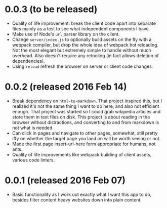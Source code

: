 # 0.0.3 (to be released)

* Quality of life improvement: break the client code apart into separate files
  mainly as a test to see what independent components I have.
* Make use of Node's `url` parser library on the client.
* Change `server/index.js` to optionally build assets on the fly with a webpack
  compiler, but drop the whole idea of webpack hot reloading. Not the most elegant
  but extremely simple to handle without much overhead. Also doesn't require
  any retooling (in fact allows deletion of dependencies).
* Using `reload` refresh the browser on server or client code changes.



# 0.0.2 (released 2016 Feb 14)

* Break dependency on `html-to-markdown`. That project inspired this, but
  I realized it's not the same thing I want to do here, and also not efficient
  enough. That project was started so I could grab wikipedia articles and store
  them in text files on disk. This project is about reading in the browser without
  distractions, and converting to and from markdown is not what is needed.
* Can click in pages and navigate to other pages, somewhat, still pretty iffy
  on whether the target page you land on will be worth seeing or not.
* Made the first page insert-url-here form appropriate for humans, not ants.
* Quality of life improvements like webpack building of client assets, various
  code linters.



# 0.0.1 (released 2016 Feb 07)

* Basic functionality as I work out exactly what I want this app to do, besides
  filter content heavy websites down into plain content.
